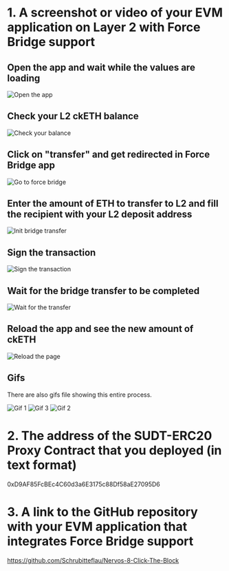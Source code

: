 # 1. A screenshot or video of your EVM application on Layer 2 with Force Bridge support

## Open the app and wait while the values are loading

![Open the app](images/1_wait_loading.png)

## Check your L2 ckETH balance

![Check your balance](images/2_check_balance.png)

## Click on "transfer" and get redirected in Force Bridge app

![Go to force bridge](images/3_redirect_force_bridge.png)

## Enter the amount of ETH to transfer to L2 and fill the recipient with your L2 deposit address

![Init bridge transfer](images/4_init_bridge.png)

## Sign the transaction

![Sign the transaction](images/5_sign_bridge_transaction.png)

## Wait for the bridge transfer to be completed

![Wait for the transfer](images/6_wait_transfer.png)

## Reload the app and see the new amount of ckETH

![Reload the page](images/7_reload_page.png)

## Gifs

There are also gifs file showing this entire process.

![Gif 1](images/gifs/1.gif)
![Gif 3](images/gifs/2.gif)
![Gif 2](images/gifs/3.gif)

# 2. The address of the SUDT-ERC20 Proxy Contract that you deployed (in text format)

0xD9AF85FcBEc4C60d3a6E3175c88Df58aE27095D6

# 3. A link to the GitHub repository with your EVM application that integrates Force Bridge support

https://github.com/Schrubitteflau/Nervos-8-Click-The-Block
